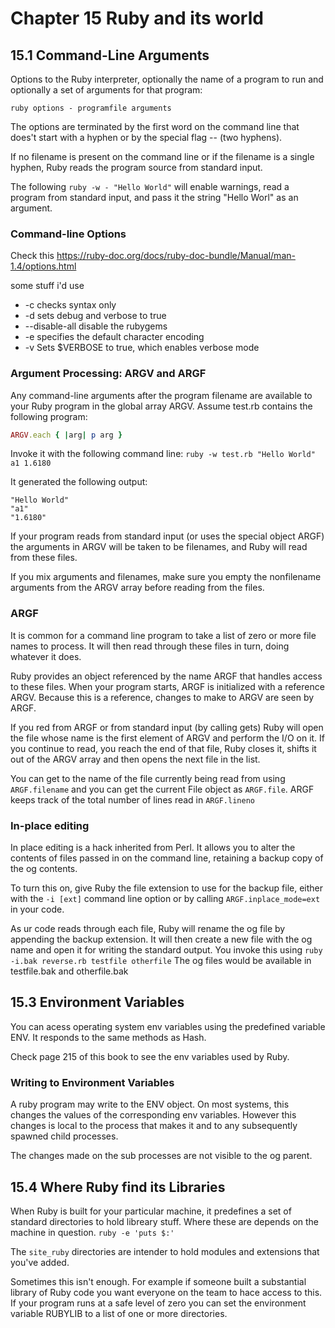 # Chapter 15 Ruby and its world

## 15.1 Command-Line Arguments

Options to the Ruby interpreter, optionally the name of a program to run and optionally
a set of arguments for that program:

`ruby options - programfile arguments`

The options are terminated by the first word on the command line that does't start with
a hyphen or by the special flag -- (two hyphens).

If no filename is present on the command line or if the filename is a single hyphen, Ruby
reads the program source from standard input.

The following
`ruby -w - "Hello World"`
will enable warnings, read a program from standard input, and pass it the string "Hello
Worl" as an argument.

### **Command-line Options**
Check this https://ruby-doc.org/docs/ruby-doc-bundle/Manual/man-1.4/options.html

some stuff i'd use
- -c checks syntax only
- -d sets debug and verbose to true
- --disable-all disable the rubygems
- -e specifies the default character encoding
- -v Sets $VERBOSE to true, which enables verbose mode

### **Argument Processing: ARGV and ARGF**

Any command-line arguments after the program filename are available to your Ruby program
in the global array ARGV.
Assume test.rb contains the following program:

```ruby
ARGV.each { |arg| p arg }
```

Invoke it with the following command line:
`ruby -w test.rb "Hello World" a1 1.6180`

It generated the following output:
```
"Hello World"
"a1"
"1.6180"
```

If your program reads from standard input (or uses the special object ARGF) the arguments
in ARGV will be taken to be filenames, and Ruby will read from these files.

If you mix arguments and filenames, make sure you empty the nonfilename arguments from
the ARGV array before reading from the files.

### **ARGF**

It is common for a command line program to take a list of zero or more file names to
process. It will then read through these files in turn, doing whatever it does.

Ruby provides an object referenced by the name ARGF that handles access to these files.
When your program starts, ARGF is initialized with a reference ARGV. Because this is a
reference, changes to make to ARGV are seen by ARGF.

If you red from ARGF or from standard input (by calling gets) Ruby will open the file
whose name is the first element of ARGV and perform the I/O on it.
If you continue to read, you reach the end of that file, Ruby closes it, shifts it out
of the ARGV array and then opens the next file in the list.

You can get to the name of the file currently being read from using `ARGF.filename` and
you can get the current File object as `ARGF.file`. ARGF keeps track of the total number
of lines read in `ARGF.lineno`

### **In-place editing**

In place editing is a hack inherited from Perl. It allows you to alter the contents
of files passed in on the command line, retaining a backup copy of the og contents.

To turn this on, give Ruby the file extension to use for the backup file, either with
the `-i [ext]` command line option or by calling `ARGF.inplace_mode=ext` in your code.

As ur code reads through each file, Ruby will rename the og file by appending the backup
extension. It will then create a new file with the og name and open it for writing
the standard output.
You invoke this using
`ruby -i.bak reverse.rb testfile otherfile` The og files would be available in
testfile.bak and otherfile.bak

## **15.3 Environment Variables**

You can acess operating system env variables using the predefined variable ENV.
It responds to the same methods as Hash.

Check page 215 of this book to see the env variables used by Ruby.

### **Writing to Environment Variables**

A ruby program may write to the ENV object. On most systems, this changes the values of
the corresponding env variables. However this changes is local to the process that makes
it and to any subsequently spawned child processes.

The changes made on the sub processes are not visible to the og parent.

## 15.4 Where Ruby find its Libraries

When Ruby is built for your particular machine, it predefines a set of standard
directories to hold libreary stuff. Where these are depends on the machine in question.
`ruby -e 'puts $:'`

The `site_ruby` directories are intender to hold modules and extensions that you've added.

Sometimes this isn't enough. For example if someone built a substantial library of Ruby
code you want everyone on the team to hace access to this.
If your program runs at a safe level of zero you can set the environment variable RUBYLIB
to a list of one or more directories.
